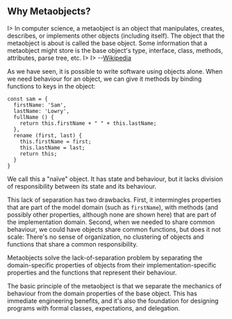 ## Why Metaobjects?

I> In computer science, a metaobject is an object that manipulates, creates, describes, or implements other objects (including itself). The object that the metaobject is about is called the base object. Some information that a metaobject might store is the base object's type, interface, class, methods, attributes, parse tree, etc.
I>
I> --[Wikipedia](https://en.wikipedia.org/wiki/Metaobject)

As we have seen, it is possible to write software using objects alone. When we need behaviour for an object, we can give it methods by binding functions to keys in the object:

    const sam = {
      firstName: 'Sam',
      lastName: 'Lowry',
      fullName () {
        return this.firstName + " " + this.lastName;
      },
      rename (first, last) {
        this.firstName = first;
        this.lastName = last;
        return this;
      }
    }

We call this a "naïve" object. It has state and behaviour, but it lacks division of responsibility between its state and its behaviour.

This lack of separation has two drawbacks. First, it intermingles properties that are part of the model domain (such as `firstName`), with methods (and possibly other properties, although none are shown here) that are part of the implementation domain. Second, when we needed to share common behaviour, we could have objects share common functions, but does it not scale: There's no sense of organization, no clustering of objects and functions that share a common responsibility.

Metaobjects solve the lack-of-separation problem by separating the domain-specific properties of objects from their implementation-specific properties and the functions that represent their behaviour.

The basic principle of the metaobject is that we separate the mechanics of behaviour from the domain properties of the base object. This has immediate engineering benefits, and it's also the foundation for designing programs with formal classes, expectations, and delegation.